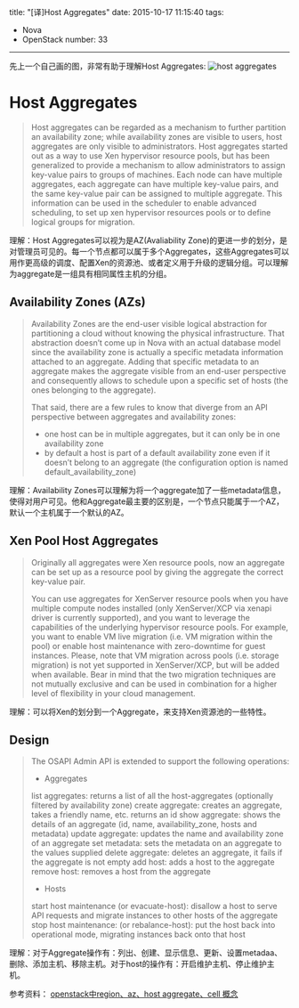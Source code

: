 title: "[译]Host Aggregates"
date: 2015-10-17 11:15:40
tags:
  - Nova
  - OpenStack
number: 33
---

先上一个自己画的图，非常有助于理解Host Aggregates:
![host aggregates](https://cloud.githubusercontent.com/assets/1736354/10556767/3a9f3156-74c0-11e5-94f2-1b8befff9aff.png)

<!--more-->
# Host Aggregates

> Host aggregates can be regarded as a mechanism to further partition an availability zone; while availability zones are visible to users, host aggregates are only visible to administrators. Host aggregates started out as a way to use Xen hypervisor resource pools, but has been generalized to provide a mechanism to allow administrators to assign key-value pairs to groups of machines. Each node can have multiple aggregates, each aggregate can have multiple key-value pairs, and the same key-value pair can be assigned to multiple aggregate. This information can be used in the scheduler to enable advanced scheduling, to set up xen hypervisor resources pools or to define logical groups for migration.

理解：Host Aggregates可以视为是AZ(Avaliability Zone)的更进一步的划分，是对管理员可见的。每一个节点都可以属于多个Aggregates，这些Aggregates可以用作更高级的调度、配置Xen的资源池、或者定义用于升级的逻辑分组。可以理解为aggregate是一组具有相同属性主机的分组。
## Availability Zones (AZs)

> Availability Zones are the end-user visible logical abstraction for partitioning a cloud without knowing the physical infrastructure. That abstraction doesn’t come up in Nova with an actual database model since the availability zone is actually a specific metadata information attached to an aggregate. Adding that specific metadata to an aggregate makes the aggregate visible from an end-user perspective and consequently allows to schedule upon a specific set of hosts (the ones belonging to the aggregate).
> 
> That said, there are a few rules to know that diverge from an API perspective between aggregates and availability zones:
> - one host can be in multiple aggregates, but it can only be in one availability zone
> - by default a host is part of a default availability zone even if it doesn’t belong to an aggregate (the configuration option is named default_availability_zone)

理解：Availability Zones可以理解为将一个aggregate加了一些metadata信息，使得对用户可见。他和Aggregate最主要的区别是，一个节点只能属于一个AZ，默认一个主机属于一个默认的AZ。
## Xen Pool Host Aggregates

> Originally all aggregates were Xen resource pools, now an aggregate can be set up as a resource pool by giving the aggregate the correct key-value pair.
> 
> You can use aggregates for XenServer resource pools when you have multiple compute nodes installed (only XenServer/XCP via xenapi driver is currently supported), and you want to leverage the capabilities of the underlying hypervisor resource pools. For example, you want to enable VM live migration (i.e. VM migration within the pool) or enable host maintenance with zero-downtime for guest instances. Please, note that VM migration across pools (i.e. storage migration) is not yet supported in XenServer/XCP, but will be added when available. Bear in mind that the two migration techniques are not mutually exclusive and can be used in combination for a higher level of flexibility in your cloud management.

理解：可以将Xen的划分到一个Aggregate，来支持Xen资源池的一些特性。
## Design

> The OSAPI Admin API is extended to support the following operations:
> - Aggregates
> 
> list aggregates: returns a list of all the host-aggregates (optionally filtered by availability zone)
> create aggregate: creates an aggregate, takes a friendly name, etc. returns an id
> show aggregate: shows the details of an aggregate (id, name, availability_zone, hosts and metadata)
> update aggregate: updates the name and availability zone of an aggregate
> set metadata: sets the metadata on an aggregate to the values supplied
> delete aggregate: deletes an aggregate, it fails if the aggregate is not empty
> add host: adds a host to the aggregate
> remove host: removes a host from the aggregate
> - Hosts
> 
> start host maintenance (or evacuate-host): disallow a host to serve API requests and migrate instances to other hosts of the aggregate
> stop host maintenance: (or rebalance-host): put the host back into operational mode, migrating instances back onto that host

理解：对于Aggregate操作有：列出、创建、显示信息、更新、设置metadaa、删除、添加主机、移除主机。对于host的操作有：开启维护主机、停止维护主机。

参考资料：
[openstack中region、az、host aggregate、cell 概念](http://www.cnblogs.com/xingyun/p/4703325.html)
